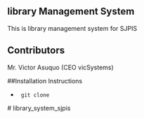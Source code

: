 ## library Management System

<p> This is library management system for SJPIS</p>


## Contributors
Mr. Victor Asuquo (CEO vicSystems)


##Installation Instructions
<ul>
    <li><code> git clone</code> </li>
</ul># library_system_sjpis
